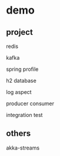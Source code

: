 # demo

## project
redis

kafka

spring profile

h2 database

log aspect

producer consumer

integration test
## others
akka-streams
